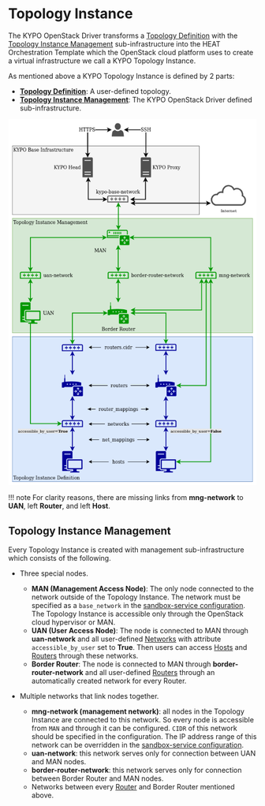 # Topology Instance

The KYPO OpenStack Driver transforms a [Topology Definition](/sandboxes/sandbox-topology/topology-definition) with the [Topology Instance Management](#topology-instance-management) sub-infrastructure into the HEAT Orchestration Template which the OpenStack cloud platform uses to create a virtual infrastructure we call a KYPO Topology Instance.

As mentioned above a KYPO Topology Instance is defined by 2 parts:

* [**Topology Definition**](/sandboxes/sandbox-topology/topology-definition): A user-defined topology.
* [**Topology Instance Management**](#topology-instance-management): The KYPO OpenStack Driver defined sub-infrastructure.

![topology-instance-color](../../img/sandboxes/topology-instance-color.png)

!!! note
    For clarity reasons, there are missing links from **mng-network** to **UAN**, left **Router**, and left **Host**.

## Topology Instance Management

Every Topology Instance is created with management sub-infrastructure which consists of the following.

* Three special nodes.
    * **MAN (Management Access Node)**: The only node connected to the network outside of the Topology Instance.
        The network must be specified as a `base_network` in the [sandbox-service configuration](/installation/kypo-platform-configuration).
        The Topology Instance is accessible only through the OpenStack cloud hypervisor or MAN.
    * **UAN (User Access Node)**: The node is connected to MAN through **uan-network** and all user-defined [Networks](/sandboxes/sandbox-topology/topology-definition#networks) with attribute `accessible_by_user` set to **True**.
        Then users can access [Hosts](/sandboxes/sandbox-topology/topology-definition#hosts) and [Routers](/sandboxes/sandbox-topology/topology-definition#routers) through these networks.
    * **Border Router**: The node is connected to MAN through **border-router-network** and all user-defined [Routers](/sandboxes/sandbox-topology/topology-definition#routers) through an automatically created network for every Router.

* Multiple networks that link nodes together.
    * **mng-network (management network)**: all nodes in the Topology Instance are connected to this network. So every node is accessible from `MAN` and through it can be configured. `CIDR` of this network should be specified in the configuration. The IP address range of this network can be overridden in the [sandbox-service configuration](/installation/kypo-platform-configuration).
    * **uan-network**: this network serves only for connection between UAN and MAN nodes.
    * **border-router-network**: this network serves only for connection between Border Router and MAN nodes.
    * Networks between every [Router](/sandboxes/sandbox-topology/topology-definition#routers) and Border Router mentioned above.
